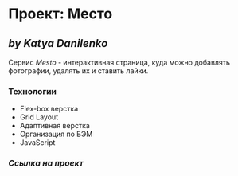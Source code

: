 # Проект: Место

## ***by Katya Danilenko***

Сервис *Mesto* - интерактивная страница, куда можно добавлять фотографии, удалять их и ставить лайки.

### **Технологии**
* Flex-box верстка
* Grid Layout
* Адаптивная верстка
* Организация по БЭМ
* JavaScript

### ***Ссылка на проект***
